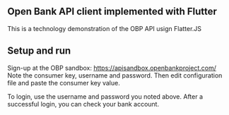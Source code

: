 ## Open Bank API client implemented with Flutter

This is a technology demonstration of the OBP API usign Flatter.JS

## Setup and run

Sign-up at the OBP sandbox: https://apisandbox.openbankproject.com/ Note the consumer key, username and password. Then edit configuration file and paste the consumer key value.

To login, use the username and password you noted above. After a successful login, you can check your bank account.
